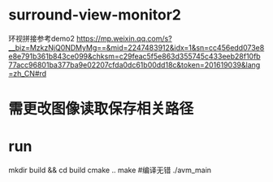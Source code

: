 # surround-view-monitor2
环视拼接参考demo2
https://mp.weixin.qq.com/s?__biz=MzkzNjQ0NDMyMg==&mid=2247483912&idx=1&sn=cc456edd073e8e8e791b361b843ce099&chksm=c29feac5f5e863d355745c433eeb28f10fb77acc96801ba377ba9e02207cfda0dc61b00dd18c&token=201619039&lang=zh_CN#rd

# 需更改图像读取保存相关路径
# run
mkdir build && cd build
cmake ..
make
#编译无错 
./avm_main
